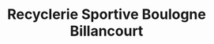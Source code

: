 ---
title: "Recyclerie Sportive Boulogne Billancourt"
url: /boulogne-billancourt/recyclerie-sportive-boulogne-billancourt/
shop: vélo
---